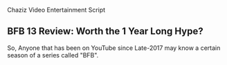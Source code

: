 Chaziz Video Entertainment Script
## BFB 13 Review: Worth the 1 Year Long Hype?
So, Anyone that has been on YouTube since Late-2017 may know a certain season of a series called "BFB".
